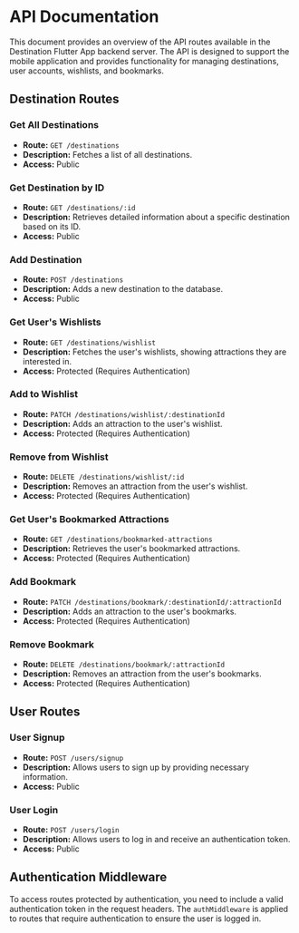 # API Documentation

This document provides an overview of the API routes available in the Destination Flutter App backend server. The API is designed to support the mobile application and provides functionality for managing destinations, user accounts, wishlists, and bookmarks.

## Destination Routes

### Get All Destinations

- **Route:** `GET /destinations`
- **Description:** Fetches a list of all destinations.
- **Access:** Public

### Get Destination by ID

- **Route:** `GET /destinations/:id`
- **Description:** Retrieves detailed information about a specific destination based on its ID.
- **Access:** Public

### Add Destination

- **Route:** `POST /destinations`
- **Description:** Adds a new destination to the database.
- **Access:** Public

### Get User's Wishlists

- **Route:** `GET /destinations/wishlist`
- **Description:** Fetches the user's wishlists, showing attractions they are interested in.
- **Access:** Protected (Requires Authentication)

### Add to Wishlist

- **Route:** `PATCH /destinations/wishlist/:destinationId`
- **Description:** Adds an attraction to the user's wishlist.
- **Access:** Protected (Requires Authentication)

### Remove from Wishlist

- **Route:** `DELETE /destinations/wishlist/:id`
- **Description:** Removes an attraction from the user's wishlist.
- **Access:** Protected (Requires Authentication)

### Get User's Bookmarked Attractions

- **Route:** `GET /destinations/bookmarked-attractions`
- **Description:** Retrieves the user's bookmarked attractions.
- **Access:** Protected (Requires Authentication)

### Add Bookmark

- **Route:** `PATCH /destinations/bookmark/:destinationId/:attractionId`
- **Description:** Adds an attraction to the user's bookmarks.
- **Access:** Protected (Requires Authentication)

### Remove Bookmark

- **Route:** `DELETE /destinations/bookmark/:attractionId`
- **Description:** Removes an attraction from the user's bookmarks.
- **Access:** Protected (Requires Authentication)

## User Routes

### User Signup

- **Route:** `POST /users/signup`
- **Description:** Allows users to sign up by providing necessary information.
- **Access:** Public

### User Login

- **Route:** `POST /users/login`
- **Description:** Allows users to log in and receive an authentication token.
- **Access:** Public

## Authentication Middleware

To access routes protected by authentication, you need to include a valid authentication token in the request headers. The `authMiddleware` is applied to routes that require authentication to ensure the user is logged in.

```javascript

```
